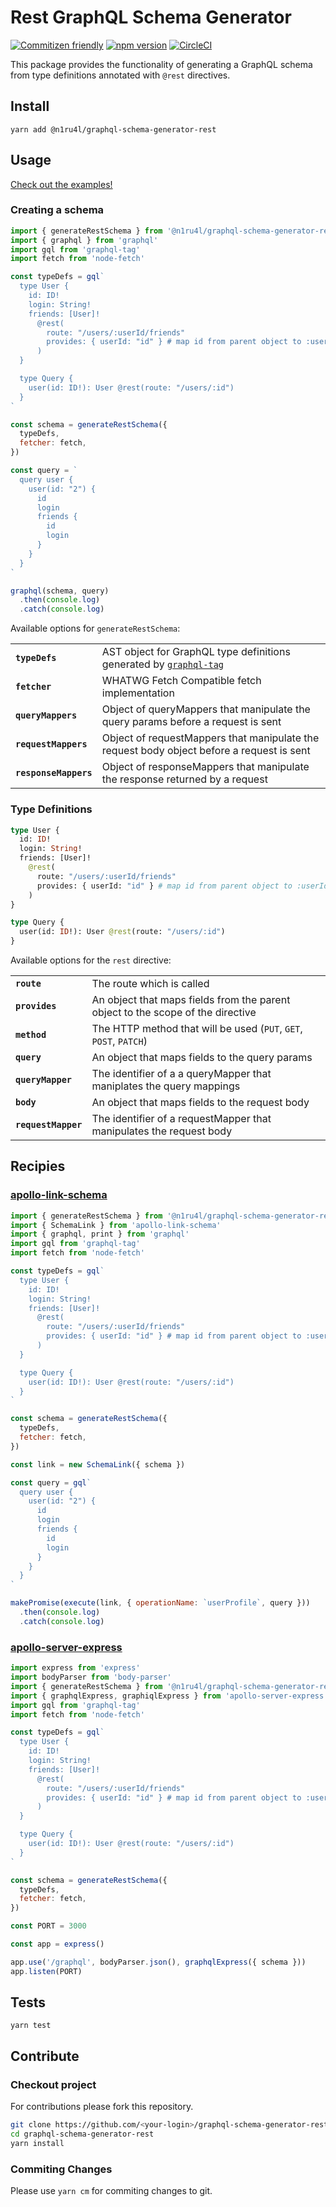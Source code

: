 # Rest GraphQL Schema Generator

[![Commitizen friendly](https://img.shields.io/badge/commitizen-friendly-brightgreen.svg)](http://commitizen.github.io/cz-cli/)
[![npm version](https://badge.fury.io/js/%40n1ru4l%2Fgraphql-schema-generator-rest.svg)](https://badge.fury.io/js/%40n1ru4l%2Fgraphql-schema-generator-rest)
[![CircleCI](https://circleci.com/gh/n1ru4l/graphql-schema-generator-rest.svg?style=svg)](https://circleci.com/gh/n1ru4l/graphql-schema-generator-rest)

This package provides the functionality of generating a GraphQL schema from type definitions annotated with `@rest` directives.

## Install

```shell
yarn add @n1ru4l/graphql-schema-generator-rest
```

## Usage

[Check out the examples!](https://github.com/n1ru4l/graphql-schema-generator-rest/tree/master/examples)

### Creating a schema

```javascript
import { generateRestSchema } from '@n1ru4l/graphql-schema-generator-rest'
import { graphql } from 'graphql'
import gql from 'graphql-tag'
import fetch from 'node-fetch'

const typeDefs = gql`
  type User {
    id: ID!
    login: String!
    friends: [User]!
      @rest(
        route: "/users/:userId/friends"
        provides: { userId: "id" } # map id from parent object to :userId route param
      )
  }

  type Query {
    user(id: ID!): User @rest(route: "/users/:id")
  }
`

const schema = generateRestSchema({
  typeDefs,
  fetcher: fetch,
})

const query = `
  query user {
    user(id: "2") {
      id
      login
      friends {
        id
        login
      }
    }
  }
`

graphql(schema, query)
  .then(console.log)
  .catch(console.log)
```

Available options for `generateRestSchema`:

|                       |                                                                                                                 |
| --------------------- | --------------------------------------------------------------------------------------------------------------- |
| **`typeDefs`**        | AST object for GraphQL type definitions generated by [`graphql-tag`](https://www.npmjs.com/package/graphql-tag) |
| **`fetcher`**         | WHATWG Fetch Compatible fetch implementation                                                                    |
| **`queryMappers`**    | Object of queryMappers that manipulate the query params before a request is sent                                |
| **`requestMappers`**  | Object of requestMappers that manipulate the request body object before a request is sent                       |
| **`responseMappers`** | Object of responseMappers that manipulate the response returned by a request                                    |

### Type Definitions

```graphql
type User {
  id: ID!
  login: String!
  friends: [User]!
    @rest(
      route: "/users/:userId/friends"
      provides: { userId: "id" } # map id from parent object to :userId route param
    )
}

type Query {
  user(id: ID!): User @rest(route: "/users/:id")
}
```

Available options for the `rest` directive:

|                     |                                                                                 |
| ------------------- | ------------------------------------------------------------------------------- |
| **`route`**         | The route which is called                                                       |
| **`provides`**      | An object that maps fields from the parent object to the scope of the directive |
| **`method`**        | The HTTP method that will be used (`PUT`, `GET`, `POST`, `PATCH`)               |
| **`query`**         | An object that maps fields to the query params                                  |
| **`queryMapper`**   | The identifier of a a queryMapper that maniplates the query mappings            |
| **`body`**          | An object that maps fields to the request body                                  |
| **`requestMapper`** | The identifier of a requestMapper that manipulates the request body             |

## Recipies

### [apollo-link-schema](https://www.npmjs.com/package/apollo-link-schema)

```javascript
import { generateRestSchema } from '@n1ru4l/graphql-schema-generator-rest'
import { SchemaLink } from 'apollo-link-schema'
import { graphql, print } from 'graphql'
import gql from 'graphql-tag'
import fetch from 'node-fetch'

const typeDefs = gql`
  type User {
    id: ID!
    login: String!
    friends: [User]!
      @rest(
        route: "/users/:userId/friends"
        provides: { userId: "id" } # map id from parent object to :userId route param
      )
  }

  type Query {
    user(id: ID!): User @rest(route: "/users/:id")
  }
`

const schema = generateRestSchema({
  typeDefs,
  fetcher: fetch,
})

const link = new SchemaLink({ schema })

const query = gql`
  query user {
    user(id: "2") {
      id
      login
      friends {
        id
        login
      }
    }
  }
`

makePromise(execute(link, { operationName: `userProfile`, query }))
  .then(console.log)
  .catch(console.log)
```

### [apollo-server-express](https://www.npmjs.com/package/apollo-server-express)

```javascript
import express from 'express'
import bodyParser from 'body-parser'
import { generateRestSchema } from '@n1ru4l/graphql-schema-generator-rest'
import { graphqlExpress, graphiqlExpress } from 'apollo-server-express'
import gql from 'graphql-tag'
import fetch from 'node-fetch'

const typeDefs = gql`
  type User {
    id: ID!
    login: String!
    friends: [User]!
      @rest(
        route: "/users/:userId/friends"
        provides: { userId: "id" } # map id from parent object to :userId route param
      )
  }

  type Query {
    user(id: ID!): User @rest(route: "/users/:id")
  }
`

const schema = generateRestSchema({
  typeDefs,
  fetcher: fetch,
})

const PORT = 3000

const app = express()

app.use('/graphql', bodyParser.json(), graphqlExpress({ schema }))
app.listen(PORT)
```

## Tests

```shell
yarn test
```

## Contribute

### Checkout project

For contributions please fork this repository.

```bash
git clone https://github.com/<your-login>/graphql-schema-generator-rest.git
cd graphql-schema-generator-rest
yarn install
```

### Commiting Changes

Please use `yarn cm` for commiting changes to git.
